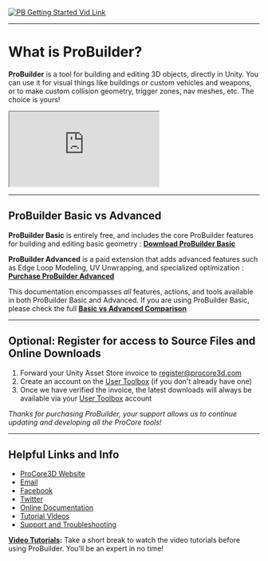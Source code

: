 ﻿[![PB Getting Started Vid Link](../images/VidLink_GettingStarted_Slim.png)](https://youtu.be/Ta3HkV_qHTc)

---

# What is ProBuilder?

**ProBuilder** is a tool for building and editing 3D objects, directly in Unity. You can use it for visual things like buildings or custom vehicles and weapons, or to make custom collision geometry, trigger zones, nav meshes, etc. The choice is yours!

<iframe class="youtube-preview" src="https://www.youtube.com/embed/Kjqx6cKUepc" allowfullscreen></iframe>

---

## ProBuilder Basic vs Advanced

**ProBuilder Basic** is entirely free, and includes the core ProBuilder features for building and editing basic geometry : [**Download ProBuilder Basic**](http://u3d.as/62y)

**ProBuilder Advanced** is a paid extension that adds advanced features such as Edge Loop Modeling, UV Unwrapping, and specialized optimization : [**Purchase ProBuilder Advanced**](http://u3d.as/30b)

<div class="alert-box warning">
This documentation encompasses <i>all</i> features, actions, and tools available in both ProBuilder Basic and Advanced. If you are using ProBuilder Basic, please check the full <a href="https://www.procore3d.com/docs/probuilder/basic-vs-advanced"><strong>Basic vs Advanced Comparison</strong></a>
</div>

---

## Optional: Register for access to Source Files and Online Downloads

1. Forward your Unity Asset Store invoice to [register@procore3d.com](mailto:register@procore3d.com)
2. Create an account on the [User Toolbox](http://www.procore3d.com/usertoolbox) (if you don't already have one)
3. Once we have verified the invoice, the latest downloads will always be available via your [User Toolbox](http://www.procore3d.com/usertoolbox) account

*Thanks for purchasing ProBuilder, your support allows us to continue updating and developing all the ProCore tools!*

---

## Helpful Links and Info

- [ProCore3D Website](http://www.procore3d.com)
- [Email](mailto:contact@procore3d.com)
- [Facebook](http://www.facebook.com/probuilder3d)
- [Twitter](http://www.twitter.com/probuilder3d)
- [Online Documentation](http://www.procore3d.com/docs/probuilder)
- [Tutorial Videos](http://www.procore3d.com/videos)
- [Support and Troubleshooting](http://www.procore3d.com/forum)


**[Video Tutorials](http://www.procore3d.com/probuilder):** Take a short break to watch the video tutorials before using ProBuilder.  You’ll be an expert in no time!
